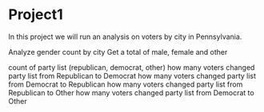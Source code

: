 # Project1

In this project we will run an analysis on voters by city in Pennsylvania. 

Analyze gender count by city 
Get a total of male, female and other 

count of party list (republican, democrat, other)
how many voters changed party list from Republican to Democrat
how many voters changed party list from Democrat to Republican
how many voters changed party list from Republican to Other
how many voters changed party list from Democrat to Other



